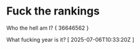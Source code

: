# Fuck the rankings

Who the hell am I?
{ 36646562 }

What fucking year is it?
[ 2025-07-06T10:33:20Z ]

